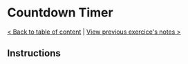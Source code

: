 # Countdown Timer

[< Back to table of content](../README.md) |
[View previous exercice's notes >](../29-Countdown.Timer/Notes.md)

## Instructions
